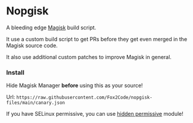# Nopgisk

A bleeding edge [Magisk](https://github.com/topjohnwu/Magisk) build script.

It use a custom build script to get PRs before they get even merged in the Magisk source code.

It also use additional custom patches to improve Magisk in general.

### Install

Hide Magisk Manager **before** using this as your source!

Url: `https://raw.githubusercontent.com/Fox2Code/nopgisk-files/main/canary.json`

If you have SELinux permissive, you can use [hidden permissive](https://huskydg.github.io/hidden_permissive) module!

